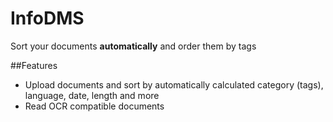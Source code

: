 # InfoDMS

Sort your documents **automatically** and order them by tags

##Features

* Upload documents and sort by automatically calculated category (tags), language, date, length and more
* Read OCR compatible documents

